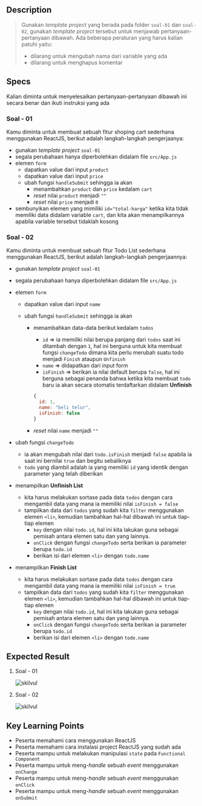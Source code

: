 ## Description

> Gunakan _template project_ yang berada pada folder `soal-01` dan `soal-02`, gunakan _template project_ tersebut untuk menjawab pertanyaan-pertanyaan dibawah. Ada beberapa peraturan yang harus kalian patuhi yaitu:
>
> - dilarang untuk mengubah nama dari variable yang ada
> - dilarang untuk menghapus komentar

## Specs

Kalian diminta untuk menyelesaikan pertanyaan-pertanyaan dibawah ini secara benar dan ikuti instruksi yang ada

### Soal - 01

Kamu diminta untuk membuat sebuah fitur shoping cart sederhana menggunakan ReactJS, berikut adalah langkah-langkah pengerjaanya:

- gunakan _template project_ `soal-01`
- segala perubahaan hanya diperbolehkan didalam file `src/App.js`
- elemen `form`
  - dapatkan value dari input `product`
  - dapatkan value dari input `price`
  - ubah fungsi `handleSubmit` sehingga ia akan
    - menambahkan `product` dan `price` kedalam `cart`
    - _reset_ nilai `product` menjadi `""`
    - _reset_ nilai `price` menjadi `0`
- sembunyikan elemen yang mimiliki `id="total-harga"` ketika kita tidak memiliki data didalam variable `cart`, dan kita akan menampilkannya apabila variable tersebut tidaklah kosong

### Soal - 02

Kamu diminta untuk membuat sebuah fitur Todo List sederhana menggunakan ReactJS, berikut adalah langkah-langkah pengerjaannya:

- gunakan _template project_ `soal-01`
- segala perubahaan hanya diperbolehkan didalam file `src/App.js`
- elemen `form`

  - dapatkan value dari input `name`
  - ubah fungsi `handleSubmit` sehingga ia akan

    - menambahkan data-data berikut kedalam `todos`

      - `id` => ia memiliki nilai berupa panjang dari `todos` saat ini ditambah dengan `1`, hal ini berguna untuk kita membuat fungsi `changeTodo` dimana kita perlu merubah suatu todo menjadi `Finish` ataupun `Unfinish`
      - `name` => didapatkan dari input form
      - `isFinish` => berikan ia nilai default berupa `false`, hal ini berguna sebagai penanda bahwa ketika kita membuat `todo` baru ia akan secara otomatis terdaftarkan didalam **Unfinish**

      ```Javascript
      {
        id: 1,
        name: "beli telur",
        isFinish: false
      }
      ```

    - _reset_ nilai `name` menjadi `""`

- ubah fungsi `changeTodo`
  - ia akan mengubah nilai dari `todo.isFinish` menjadi `false` apabila ia saat ini bernilai `true` dan begitu sebaliknya
  - `todo` yang diambil adalah ia yang memiliki `id` yang identik dengan parameter yang telah diberikan
- menampilkan **Unfinish List**
  - kita harus melakukan sortase pada data `todos` dengan cara mengambil data yang mana ia memiliki nilai `isFinish = false`
  - tampilkan data dari `todos` yang sudah kita `filter` menggunakan elemen `<li>`, kemudian tambahkan hal-hal dibawah ini untuk tiap-tiap elemen
    - `key` dengan nilai `todo.id`, hal ini kita lakukan guna sebagai pemisah antara elemen satu dan yang lainnya.
    - `onClick` dengan fungsi `changeTodo` serta berikan ia parameter berupa `todo.id`
    - berikan isi dari elemen `<li>` dengan `todo.name`
- menampilkan **Finish List**
  - kita harus melakukan sortase pada data `todos` dengan cara mengambil data yang mana ia memiliki nilai `isFinish = true`
  - tampilkan data dari `todos` yang sudah kita `filter` menggunakan elemen `<li>`, kemudian tambahkan hal-hal dibawah ini untuk tiap-tiap elemen
    - `key` dengan nilai `todo.id`, hal ini kita lakukan guna sebagai pemisah antara elemen satu dan yang lainnya.
    - `onClick` dengan fungsi `changeTodo` serta berikan ia parameter berupa `todo.id`
    - berikan isi dari elemen `<li>` dengan `todo.name`

## Expected Result

1. Soal - 01

   ![skilvul](https://skilvul-prod-01.s3.ap-southeast-1.amazonaws.com/lesson/full-stack-assignment/react-01.gif)

2. Soal - 02

   ![skilvul](https://skilvul-prod-01.s3.ap-southeast-1.amazonaws.com/lesson/full-stack-assignment/react-02.gif)

## Key Learning Points

- Peserta memahami cara menggunakan ReactJS
- Peserta memahami cara instalasi project ReactJS yang sudah ada
- Peserta mampu untuk melakukan manipulasi `state` pada `Functional Component`
- Peserta mampu untuk meng-_handle_ sebuah _event_ menggunakan `onChange`
- Peserta mampu untuk meng-_handle_ sebuah _event_ menggunakan `onClick`
- Peserta mampu untuk meng-_handle_ sebuah _event_ menggunakan `onSubmit`
